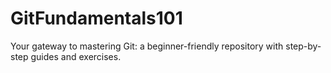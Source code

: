 # GitFundamentals101
Your gateway to mastering Git: a beginner-friendly repository with step-by-step guides and exercises.
